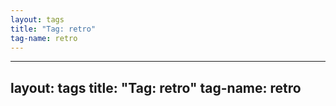 ```yaml
---
layout: tags
title: "Tag: retro"
tag-name: retro
---
```

---
layout: tags
title: "Tag: retro"
tag-name: retro
---
